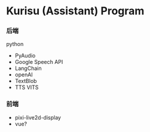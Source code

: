 # Kurisu (Assistant) Program

### 后端

python

- PyAudio
- Google Speech API
- LangChain
- openAI
- TextBlob
- TTS VITS

### 前端

- pixi-live2d-display
- vue?